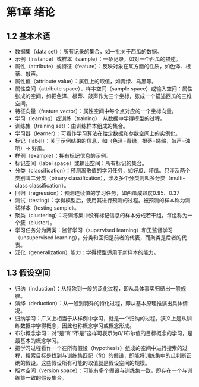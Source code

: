 # 第1章 绪论

## 1.2 基本术语

- 数据集（data set）：所有记录的集合，如一批关于西瓜的数据。
- 示例（instance）或样本（sample）：一条记录，如对一个西瓜的描述。
- 属性（attribute）或特征（feature）：反映对象在某方面的性质，如色泽、根蒂、敲声。
- 属性值（attribute value）：属性上的取值，如青绿、乌黑等。
- 属性空间（attribute space）、样本空间（sample space）或输入空间：属性张成的空间，如把色泽、根蒂、敲声作为三个坐标，张成一个描述西瓜的三维空间。
- 特征向量（feature vector）：属性空间中每个点对应的一个坐标向量。
- 学习（learning）或训练（training）：从数据中学得模型的过程。
- 训练集（training set）：由训练样本组成的集合。
- 学习器（learner）：可看作学习算法在给定数据和参数空间上的实例化。
- 标记（label）：关于示例结果的信息，如（色泽=青绿，根蒂=蜷缩，敲声=浊响）=> 好瓜。
- 样例（example）：拥有标记信息的示例。
- 标记空间（label space）或输出空间：所有标记的集合。
- 分类（classification）：预测离散值的学习任务，如好瓜、坏瓜。只涉及两个类别叫二分类（binary classification），涉及多个分类则叫多分类（multi-class classification）。
- 回归（regression）：预测连续值的学习任务，如西瓜成熟度0.95、0.37
- 测试（testing）：学得模型后，使用其进行预测的过程。被预测的样本称为测试样本（testing sample）。
- 聚类（clustering）：将训练集中没有标记信息的样本分成若干组，每组称为一个簇（cluster）。
- 学习任务分为两类：监督学习（supervised learning）和无监督学习（unsupervised learning），分类和回归是前者的代表，而聚类是后者的代表。
- 泛化（generalization）能力：学得模型适用于新样本的能力。

## 1.3 假设空间

- 归纳（induction）：从特殊到一般的泛化过程，即从具体事实归结出一般规律。
- 演绎（deduction）：从一般到特殊的特化过程，即从基本原理推演出具体情况。
- 归纳学习：广义上相当于从样例中学习，就是一个归纳的过程。狭义上是从训练数据中学得概念，因此也称概念学习或概念形成。
- 布尔概念学习：对“是”和“不是”这样可表示为0/1布尔值的目标概念的学习，是最基本的概念学习。
- 把学习过程看作一个在所有假设（hypothesis）组成的空间中进行搜索的过程，搜索目标是找到与训练集匹配（fit）的假设，即能将训练集中的瓜判断正确的假设。这些假设所有可能的取值就是假设空间的规模。
- 版本空间（version space）：可能有多个假设与训练集一致，即存在一个与训练集一致的假设集合。


